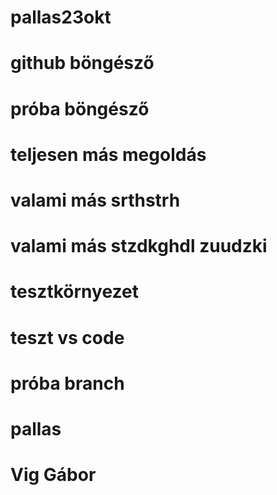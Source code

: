 # pallas23okt
# github böngésző
# próba böngésző
# teljesen más megoldás
# valami más srthstrh 
# valami más stzdkghdl zuudzki
# tesztkörnyezet
# teszt vs code
# próba branch
# pallas
# Vig Gábor
